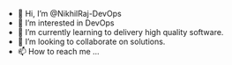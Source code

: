 - 👋 Hi, I’m @NikhilRaj-DevOps
- 👀 I’m interested in DevOps
- 🌱 I’m currently learning to delivery high quality software.
- 💞️ I’m looking to collaborate on solutions.
- 📫 How to reach me ...

<!---
NikhilRaj-DevOps/NikhilRaj-DevOps is a ✨ special ✨ repository because its `README.md` (this file) appears on your GitHub profile.
You can click the Preview link to take a look at your changes.
--->
